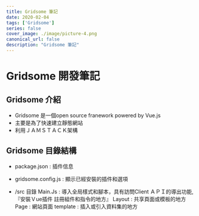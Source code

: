 ```yaml
---
title: Gridsome 筆記
date: 2020-02-04
tags: ['Gridsome']
series: false
cover_image: ./image/picture-4.png
canonical_url: false
description: "Gridsome 筆記"
---
```


# Gridsome 開發筆記

## Gridsome 介紹

* Gridsome 是一個open source franework powered by Vue.js
* 主要是為了快速建立靜態網站
* 利用ＪＡＭＳＴＡＣＫ架構


## Gridsome 目錄結構

* package.json : 插件信息
* gridsome.config.js : 顯示已經安裝的插件和選項

* /src 目錄
    Main.Js : 導入全局樣式和腳本，具有訪問Client ＡＰＩ的導出功能,『安裝Ｖue插件 註冊組件和指令的地方』
    Layout : 共享頁面或模板的地方
    Page : 網站頁面
    template : 插入或引入資料集的地方

